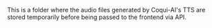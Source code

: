 This is a folder where the audio files generated by Coqui-AI's TTS are stored temporarily before being passed to the frontend via API.
